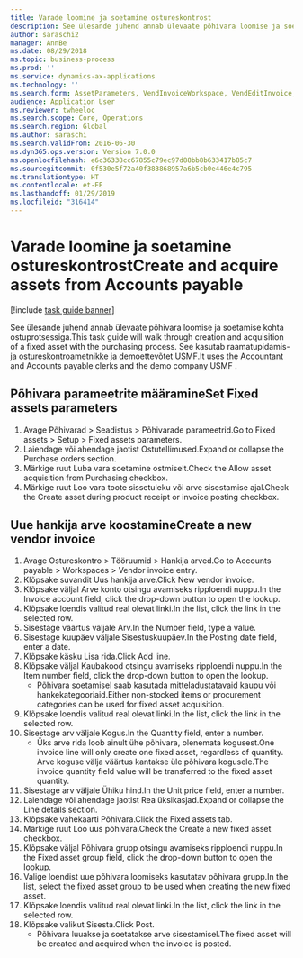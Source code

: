 ```yaml
---
title: Varade loomine ja soetamine ostureskontrost
description: See ülesande juhend annab ülevaate põhivara loomise ja soetamise kohta ostuprotsessiga.
author: saraschi2
manager: AnnBe
ms.date: 08/29/2018
ms.topic: business-process
ms.prod: ''
ms.service: dynamics-ax-applications
ms.technology: ''
ms.search.form: AssetParameters, VendInvoiceWorkspace, VendEditInvoice, VendTableLookup, InventItemIdLookupSimple, AssetTable
audience: Application User
ms.reviewer: twheeloc
ms.search.scope: Core, Operations
ms.search.region: Global
ms.author: saraschi
ms.search.validFrom: 2016-06-30
ms.dyn365.ops.version: Version 7.0.0
ms.openlocfilehash: e6c36338cc67855c79ec97d88bb8b633417b85c7
ms.sourcegitcommit: 0f530e5f72a40f383868957a6b5cb0e446e4c795
ms.translationtype: HT
ms.contentlocale: et-EE
ms.lasthandoff: 01/29/2019
ms.locfileid: "316414"
---
```

# <a name="create-and-acquire-assets-from-accounts-payable"></a><span data-ttu-id="35244-103">Varade loomine ja soetamine ostureskontrost</span><span class="sxs-lookup"><span data-stu-id="35244-103">Create and acquire assets from Accounts payable</span></span>

[!include [task guide banner](../../includes/task-guide-banner.md)]

<span data-ttu-id="35244-104">See ülesande juhend annab ülevaate põhivara loomise ja soetamise kohta ostuprotsessiga.</span><span class="sxs-lookup"><span data-stu-id="35244-104">This task guide will walk through creation and acquisition of a fixed asset with the purchasing process.</span></span>  <span data-ttu-id="35244-105">See kasutab raamatupidamis- ja ostureskontroametnikke ja demoettevõtet USMF.</span><span class="sxs-lookup"><span data-stu-id="35244-105">It uses the Accountant and Accounts payable clerks and the demo company USMF .</span></span>


## <a name="set-fixed-assets-parameters"></a><span data-ttu-id="35244-106">Põhivara parameetrite määramine</span><span class="sxs-lookup"><span data-stu-id="35244-106">Set Fixed assets parameters</span></span>
1. <span data-ttu-id="35244-107">Avage Põhivarad > Seadistus > Põhivarade parameetrid.</span><span class="sxs-lookup"><span data-stu-id="35244-107">Go to Fixed assets > Setup > Fixed assets parameters.</span></span>
2. <span data-ttu-id="35244-108">Laiendage või ahendage jaotist Ostutellimused.</span><span class="sxs-lookup"><span data-stu-id="35244-108">Expand or collapse the Purchase orders section.</span></span>
3. <span data-ttu-id="35244-109">Märkige ruut Luba vara soetamine ostmiselt.</span><span class="sxs-lookup"><span data-stu-id="35244-109">Check the Allow asset acquisition from Purchasing checkbox.</span></span>
4. <span data-ttu-id="35244-110">Märkige ruut Loo vara toote sissetuleku või arve sisestamise ajal.</span><span class="sxs-lookup"><span data-stu-id="35244-110">Check the Create asset during product receipt or invoice posting checkbox.</span></span>

## <a name="create-a-new-vendor-invoice"></a><span data-ttu-id="35244-111">Uue hankija arve koostamine</span><span class="sxs-lookup"><span data-stu-id="35244-111">Create a new vendor invoice</span></span>
1. <span data-ttu-id="35244-112">Avage Ostureskontro > Tööruumid > Hankija arved.</span><span class="sxs-lookup"><span data-stu-id="35244-112">Go to Accounts payable > Workspaces > Vendor invoice entry.</span></span>
2. <span data-ttu-id="35244-113">Klõpsake suvandit Uus hankija arve.</span><span class="sxs-lookup"><span data-stu-id="35244-113">Click New vendor invoice.</span></span>
3. <span data-ttu-id="35244-114">Klõpsake väljal Arve konto otsingu avamiseks ripploendi nuppu.</span><span class="sxs-lookup"><span data-stu-id="35244-114">In the Invoice account field, click the drop-down button to open the lookup.</span></span>
4. <span data-ttu-id="35244-115">Klõpsake loendis valitud real olevat linki.</span><span class="sxs-lookup"><span data-stu-id="35244-115">In the list, click the link in the selected row.</span></span>
5. <span data-ttu-id="35244-116">Sisestage väärtus väljale Arv.</span><span class="sxs-lookup"><span data-stu-id="35244-116">In the Number field, type a value.</span></span>
6. <span data-ttu-id="35244-117">Sisestage kuupäev väljale Sisestuskuupäev.</span><span class="sxs-lookup"><span data-stu-id="35244-117">In the Posting date field, enter a date.</span></span>
7. <span data-ttu-id="35244-118">Klõpsake käsku Lisa rida.</span><span class="sxs-lookup"><span data-stu-id="35244-118">Click Add line.</span></span>
8. <span data-ttu-id="35244-119">Klõpsake väljal Kaubakood otsingu avamiseks ripploendi nuppu.</span><span class="sxs-lookup"><span data-stu-id="35244-119">In the Item number field, click the drop-down button to open the lookup.</span></span>
    * <span data-ttu-id="35244-120">Põhivara soetamisel saab kasutada mitteladustatavaid kaupu või hankekategooriaid.</span><span class="sxs-lookup"><span data-stu-id="35244-120">Either non-stocked items or procurement categories can be used for fixed asset acquisition.</span></span>  
9. <span data-ttu-id="35244-121">Klõpsake loendis valitud real olevat linki.</span><span class="sxs-lookup"><span data-stu-id="35244-121">In the list, click the link in the selected row.</span></span>
10. <span data-ttu-id="35244-122">Sisestage arv väljale Kogus.</span><span class="sxs-lookup"><span data-stu-id="35244-122">In the Quantity field, enter a number.</span></span>
    * <span data-ttu-id="35244-123">Üks arve rida loob ainult ühe põhivara, olenemata kogusest.</span><span class="sxs-lookup"><span data-stu-id="35244-123">One invoice line will only create one fixed asset, regardless of quantity.</span></span>  <span data-ttu-id="35244-124">Arve koguse välja väärtus kantakse üle põhivara kogusele.</span><span class="sxs-lookup"><span data-stu-id="35244-124">The invoice quantity field value will be transferred to the fixed asset quantity.</span></span>  
11. <span data-ttu-id="35244-125">Sisestage arv väljale Ühiku hind.</span><span class="sxs-lookup"><span data-stu-id="35244-125">In the Unit price field, enter a number.</span></span>
12. <span data-ttu-id="35244-126">Laiendage või ahendage jaotist Rea üksikasjad.</span><span class="sxs-lookup"><span data-stu-id="35244-126">Expand or collapse the Line details section.</span></span>
13. <span data-ttu-id="35244-127">Klõpsake vahekaarti Põhivara.</span><span class="sxs-lookup"><span data-stu-id="35244-127">Click the Fixed assets tab.</span></span>
14. <span data-ttu-id="35244-128">Märkige ruut Loo uus põhivara.</span><span class="sxs-lookup"><span data-stu-id="35244-128">Check the Create a new fixed asset checkbox.</span></span>
15. <span data-ttu-id="35244-129">Klõpsake väljal Põhivara grupp otsingu avamiseks ripploendi nuppu.</span><span class="sxs-lookup"><span data-stu-id="35244-129">In the Fixed asset group field, click the drop-down button to open the lookup.</span></span>
16. <span data-ttu-id="35244-130">Valige loendist uue põhivara loomiseks kasutatav põhivara grupp.</span><span class="sxs-lookup"><span data-stu-id="35244-130">In the list, select the fixed asset group to be used when creating the new fixed asset.</span></span>
17. <span data-ttu-id="35244-131">Klõpsake loendis valitud real olevat linki.</span><span class="sxs-lookup"><span data-stu-id="35244-131">In the list, click the link in the selected row.</span></span>
18. <span data-ttu-id="35244-132">Klõpsake valikut Sisesta.</span><span class="sxs-lookup"><span data-stu-id="35244-132">Click Post.</span></span>
    * <span data-ttu-id="35244-133">Põhivara luuakse ja soetatakse arve sisestamisel.</span><span class="sxs-lookup"><span data-stu-id="35244-133">The fixed asset will be created and acquired when the invoice is posted.</span></span>  

